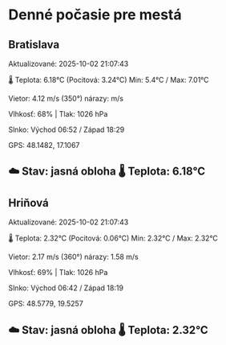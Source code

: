 ﻿# Denné počasie pre mestá

## Bratislava
Aktualizované: 2025-10-02 21:07:43

🌡️ Teplota: 6.18°C 
(Pocitová: 3.24°C)
Min: 5.4°C / Max: 7.01°C

Vietor: 4.12 m/s    (350°) 
nárazy:  m/s

Vlhkosť: 68% | Tlak: 1026 hPa

Slnko: Východ 06:52 / Západ 18:29

GPS: 48.1482, 17.1067

☁️ Stav: jasná obloha        🌡️ Teplota: 6.18°C
---

## Hriňová
Aktualizované: 2025-10-02 21:07:43

🌡️ Teplota: 2.32°C 
(Pocitová: 0.06°C)
Min: 2.32°C / Max: 2.32°C

Vietor: 2.17 m/s (360°)
nárazy: 1.58 m/s

Vlhkosť: 69% | Tlak: 1026 hPa

Slnko: Východ 06:42 / Západ 18:19

GPS: 48.5779, 19.5257

☁️ Stav: jasná obloha        🌡️ Teplota: 2.32°C
---

